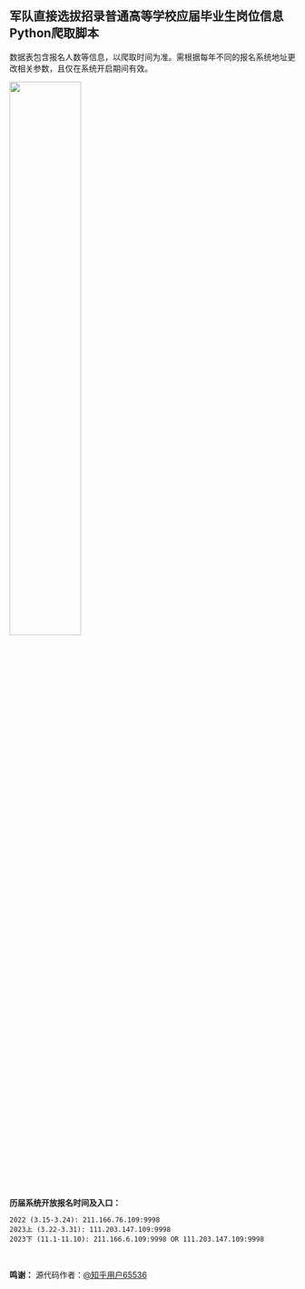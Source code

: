 ## 军队直接选拔招录普通高等学校应届毕业生岗位信息Python爬取脚本

数据表包含报名人数等信息，以爬取时间为准。需根据每年不同的报名系统地址更改相关参数，且仅在系统开启期间有效。

<img src="https://user-images.githubusercontent.com/97808991/228814171-162385b9-b1d6-478b-93ec-5f3e05206c75.png" width="50%">

**历届系统开放报名时间及入口：**

```
2022 (3.15-3.24): 211.166.76.109:9998
2023上 (3.22-3.31): 111.203.147.109:9998
2023下 (11.1-11.10): 211.166.6.109:9998 OR 111.203.147.109:9998
```

<br>

**鸣谢：** 源代码作者：[@知乎用户65536](https://www.zhihu.com/people/tu-ge-ji-li-38)
